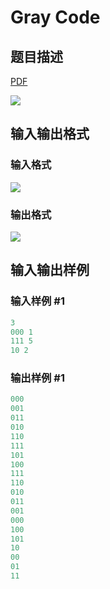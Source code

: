 # Gray Code

## 题目描述

[problemUrl]: https://uva.onlinejudge.org/index.php?option=com_onlinejudge&Itemid=8&category=16&page=show_problem&problem=1396

[PDF](https://uva.onlinejudge.org/external/104/p10455.pdf)

![](https://cdn.luogu.com.cn/upload/vjudge_pic/UVA10455/916d110b8ea4a6e99544c0779c9f6c4ea321d53a.png)

## 输入输出格式

### 输入格式

![](https://cdn.luogu.com.cn/upload/vjudge_pic/UVA10455/660a9b2f120f06a83367caf5e0b11226ee399e2e.png)

### 输出格式

![](https://cdn.luogu.com.cn/upload/vjudge_pic/UVA10455/14c17359f368e592ef64f4ae5b07edaf4f3cffe9.png)

## 输入输出样例

### 输入样例 #1

```cpp
3
000 1
111 5
10 2
```


### 输出样例 #1

```cpp
000
001
011
010
110
111
101
100
111
110
010
011
001
000
100
101
10
00
01
11
```


